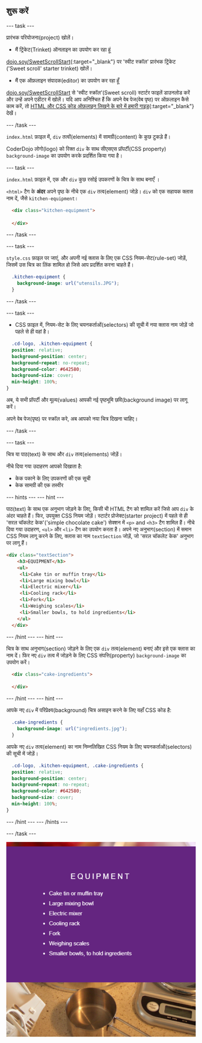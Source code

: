 ## शुरू करें

--- task ---

प्रारंभक परियोजना(project) खोलें।

+ मैं ट्रिंकेट(Trinket) ऑनलाइन का उपयोग कर रहा हूं

[dojo.soy/SweetScrollStart](http://dojo.soy/SweetScrollStart){:target="_blank"} पर 'स्वीट स्क्रॉल' प्रारंभक ट्रिंकेट ('Sweet scroll' starter trinket) खोलें।

+ मैं एक ऑफ़लाइन संपादक(editor) का उपयोग कर रहा हूँ

[dojo.soy/SweetScrollStart](http://dojo.soy/SweetScrollStart) से 'स्वीट स्क्रॉल'(Sweet scroll) स्टार्टर फाइलें डाउनलोड करें और उन्हें अपने एडीटर में खोलें। यदि आप अनिश्चित हैं कि अपने वेब पेज(वेब पृष्ठ) पर ऑफ़लाइन कैसे काम करें, तो [HTML और CSS कोड ऑफ़लाइन लिखने के बारे में हमारी गाइड](https://codeclubprojects.org/en-GB/resources/webdev-working-offline/){:target="_blank"} देखें।

--- /task ---

`index.html` फ़ाइल में, `div` तत्वों(elements) में सामग्री(content) के कुछ टुकड़े हैं।

CoderDojo लोगो(logo) को रिक्त `div` के साथ सीएसएस प्रॉपर्टी(CSS property) `background-image` का उपयोग करके प्रदर्शित किया गया है।

--- task ---

`index.html` फ़ाइल में, एक और `div` कुछ रसोई उपकरणों के चित्र के साथ बनाएँ ।

`<html>` टैग के **अंदर** अपने पृष्ठ के नीचे एक `div` तत्व(element) जोड़े। `div` को एक सहायक क्लास नाम दें, जैसे `kitchen-equipment`।

```html
  <div class="kitchen-equipment">

  </div>
  ```

--- /task ---

--- task ---

`style.css` फ़ाइल पर जाएं, और अपनी नई क्लास के लिए एक CSS नियम-सेट(rule-set) जोड़ें, जिसमें उस चित्र का लिंक शामिल हो जिसे आप प्रदर्शित करना चाहते हैं।
```css
  .kitchen-equipment {
    background-image: url("utensils.JPG");
  }
```

--- /task ---

--- task ---

+ CSS फ़ाइल में, नियम-सेट के लिए चयनकर्ताओं(selectors) की सूची में नया क्लास नाम जोड़ें जो पहले से ही वहां है।
```css
  .cd-logo, .kitchen-equipment {
  position: relative;
  background-position: center;
  background-repeat: no-repeat;
  background-color: #642580;
  background-size: cover;
  min-height: 100%;
}
```
अब, ये सभी प्रॉपर्टी और मूल्य(values) आपकी नई पृष्ठभूमि छवि(background image) पर लागू करें।

अपने वेब पेज(पृष्ठ) पर स्क्रॉल करे, अब आपको नया चित्र दिखना चाहिए।

--- /task ---

--- task ---

चित्र या पाठ(text) के साथ और `div` तत्व(elements) जोड़ें।

नीचे दिया गया उदाहरण आपको दिखाता है:
+ केक पकाने के लिए उपकरणों की एक सूची
+ केक सामग्री की एक तस्वीर

--- hints --- --- hint ---

पाठ(text) के साथ एक अनुभाग जोड़ने के लिए, किसी भी HTML टैग को शामिल करें जिसे आप `div` के अंदर चाहते हैं। फिर, उपयुक्त CSS नियम जोड़ें। स्टार्टर प्रोजेक्ट(starter project) में पहले से ही 'सरल चॉकलेट केक'('simple chocolate cake') सेक्शन में `<p>` and `<h3>` टैग शामिल हैं। नीचे दिया गया उदाहरण, `<ul>` और `<li>` टैग का उपयोग करता है। अपने नए अनुभाग(section) में समान CSS नियम लागू करने के लिए, क्लास का नाम `textSection` जोड़ें, जो 'सरल चॉकलेट केक' अनुभाग पर लागू हैं।

```html
<div class="textSection">
    <h3>EQUIPMENT</h3>
    <ul>
     <li>Cake tin or muffin tray</li>
     <li>Large mixing bowl</li>
     <li>Electric mixer</li>
     <li>Cooling rack</li>
     <li>Fork</li>
     <li>Weighing scales</li>
     <li>Smaller bowls, to hold ingredients</li>
    </ul>
  </div>
```

--- /hint --- --- hint ---

चित्र के साथ अनुभाग(section) जोड़ने के लिए एक `div` तत्व(element) बनाएं और इसे एक क्लास का नाम दें। फिर नए `div` तत्व में जोड़ने के लिए CSS संपत्ति(property) `background-image` का उपयोग करें।

```html
  <div class="cake-ingredients">

  </div>
  ```

--- /hint --- --- hint ---

आपके नए `div` में परिप्रेक्ष्य(background) चित्र असाइन करने के लिए यहाँ CSS कोड है:

```css
  .cake-ingredients {
    background-image: url("ingredients.jpg");
  }
```

आपके नए `div` तत्व(element) का नाम निम्नलिखित CSS नियम के लिए चयनकर्ताओं(selectors) की सूची में जोड़ें।

```css
  .cd-logo, .kitchen-equipment, .cake-ingredients {
  position: relative;
  background-position: center;
  background-repeat: no-repeat;
  background-color: #642580;
  background-size: cover;
  min-height: 100%;
}
```

--- /hint --- --- /hints ---

--- /task ---

![Image of project after current step](images/AfterStep2.png)
